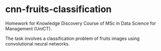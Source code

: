 # cnn-fruits-classification

Homework for Knowledge Discovery Course of MSc in Data Science for Management (UniCT).

The task involves a classification problem of fruits images using convolutional neural networks.
